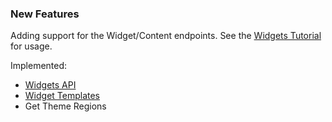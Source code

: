 ### New Features

Adding support for the Widget/Content endpoints. See the [Widgets Tutorial](https://developer.bigcommerce.com/api-docs/store-management/widgets/tutorials/tutorial)
for usage.

Implemented:
 - [Widgets API](https://developer.bigcommerce.com/api-reference/store-management/widgets/widget/createwidget)
 - [Widget Templates](https://developer.bigcommerce.com/api-reference/store-management/widgets/widget-template/createwidgettemplate)
 - Get Theme Regions